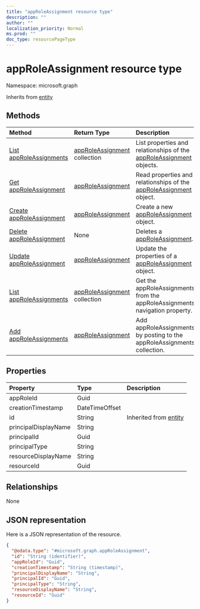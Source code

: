 ```yaml
---
title: "appRoleAssignment resource type"
description: ""
author: ""
localization_priority: Normal
ms.prod: ""
doc_type: resourcePageType
---
```


# appRoleAssignment resource type


Namespace: microsoft.graph




Inherits from [entity](../resources/entity.md)

## Methods
|Method|Return Type|Description|
|:---|:---|:---|
|[List appRoleAssignments](../api/approleassignment-list.md)|[appRoleAssignment](../resources/approleassignment.md) collection|List properties and relationships of the [appRoleAssignment](../resources/approleassignment.md) objects.|
|[Get appRoleAssignment](../api/approleassignment-get.md)|[appRoleAssignment](../resources/approleassignment.md)|Read properties and relationships of the [appRoleAssignment](../resources/approleassignment.md) object.|
|[Create appRoleAssignment](../api/approleassignment-post-approleassignments.md)|[appRoleAssignment](../resources/approleassignment.md)|Create a new [appRoleAssignment](../resources/approleassignment.md) object.|
|[Delete appRoleAssignment](../api/approleassignment-delete.md)|None|Deletes a [appRoleAssignment](../resources/approleassignment.md).|
|[Update appRoleAssignment](../api/approleassignment-update.md)|[appRoleAssignment](../resources/approleassignment.md)|Update the properties of a [appRoleAssignment](../resources/approleassignment.md) object.|
|[List appRoleAssignments](../api/user-list-approleassignments.md)|[appRoleAssignment](../resources/approleassignment.md) collection|Get the appRoleAssignments from the appRoleAssignments navigation property.|
|[Add appRoleAssignments](../api/user-post-approleassignments.md)|[appRoleAssignment](../resources/approleassignment.md)|Add appRoleAssignments by posting to the appRoleAssignments collection.|

## Properties
|Property|Type|Description|
|:---|:---|:---|
|appRoleId|Guid||
|creationTimestamp|DateTimeOffset||
|id|String| Inherited from [entity](../resources/entity.md)|
|principalDisplayName|String||
|principalId|Guid||
|principalType|String||
|resourceDisplayName|String||
|resourceId|Guid||

## Relationships
None

## JSON representation
Here is a JSON representation of the resource.
<!-- {
  "blockType": "resource",
  "keyProperty": "id",
  "@odata.type": "microsoft.graph.appRoleAssignment",
  "baseType": "microsoft.graph.entity",
  "openType": false
}
-->
``` json
{
  "@odata.type": "#microsoft.graph.appRoleAssignment",
  "id": "String (identifier)",
  "appRoleId": "Guid",
  "creationTimestamp": "String (timestamp)",
  "principalDisplayName": "String",
  "principalId": "Guid",
  "principalType": "String",
  "resourceDisplayName": "String",
  "resourceId": "Guid"
}
```

